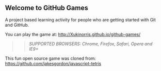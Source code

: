 ## Welcome to GitHub Games

A project based learning activity for people who are getting started with Git and GitHub.

You can play the game at: http://Xukinorris.github.io/github-games/

>> _*SUPPORTED BROWSERS*: Chrome, Firefox, Safari, Opera and IE9+_

This fun open source game was cloned from: https://github.com/jakesgordon/javascript-tetris
